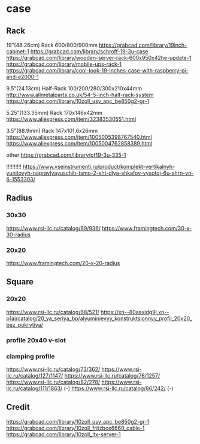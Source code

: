 # case


## Rack
19”(48.26cm) Rack
600/800/900mm
https://grabcad.com/library/19inch-cabinet-1
https://grabcad.com/library/schroff-19-3u-case
https://grabcad.com/library/wooden-server-rack-600x950x42he-update-1
https://grabcad.com/library/mobile-ups-rack-1
https://grabcad.com/library/cool-look-19-inches-case-with-raspberry-pi-and-e2000-1

9.5”(24.13cm) Half-Rack
100/200/280/300x210x44mm
http://www.allmetalparts.co.uk/54-5-inch-half-rack-system
https://grabcad.com/library/10zoll_usv_apc_be850g2-gr-1

5.25”(133.35mm) Rack
170x146x42mm
https://www.aliexpress.com/item/32383530551.html

3.5"(88.9mm) Rack
147x101.6x26mm
https://www.aliexpress.com/item/1005005398767540.html
https://www.aliexpress.com/item/1005004762858389.html

other
https://grabcad.com/library/pf19-3u-335-1

!!!!!!!!!! https://www.vseinstrumenti.ru/product/komplekt-vertikalnyh-yunitovyh-napravlyayuschih-tsmo-2-sht-dlya-shkafov-vysotoj-6u-shrn-vn-6-1553303/

## Radius
### 30x30
https://www.rsi-llc.ru/catalog/69/936/
https://www.framingtech.com/30-x-30-radius

### 20x20 
https://www.framingtech.com/20-x-20-radius

## Square
### 20x20
https://www.rsi-llc.ru/catalog/68/521/
https://xn--80aaxidg9j.xn--p1ai/catalog/20_ya_seriya_bp/alyuminievyy_konstruktsionnyy_profil_20x20_bez_pokrytiya/

### profile 20x40 v-slot

### clamping profile
https://www.rsi-llc.ru/catalog/73/362/
https://www.rsi-llc.ru/catalog/127/1147/
https://www.rsi-llc.ru/catalog/76/1257/
https://www.rsi-llc.ru/catalog/82/278/
https://www.rsi-llc.ru/catalog/111/1863/ (-)
https://www.rsi-llc.ru/catalog/86/242/ (-)



## Credit

https://grabcad.com/library/10zoll_usv_apc_be850g2-gr-1
https://grabcad.com/library/10zoll_fritzbox6660_cable-1
https://grabcad.com/library/10zoll_itx-server-1